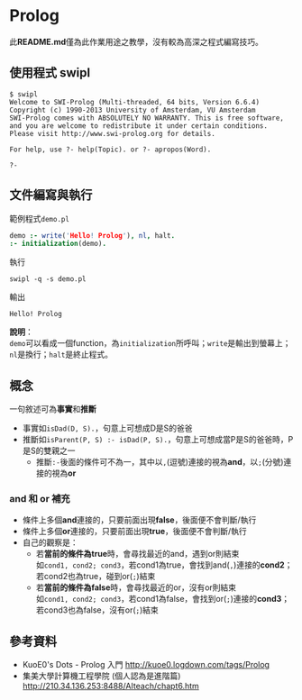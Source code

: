 Prolog
==========

此**README.md**僅為此作業用途之教學，沒有較為高深之程式編寫技巧。

## 使用程式 swipl

	$ swipl
	Welcome to SWI-Prolog (Multi-threaded, 64 bits, Version 6.6.4)
	Copyright (c) 1990-2013 University of Amsterdam, VU Amsterdam
	SWI-Prolog comes with ABSOLUTELY NO WARRANTY. This is free software,
	and you are welcome to redistribute it under certain conditions.
	Please visit http://www.swi-prolog.org for details.
	
	For help, use ?- help(Topic). or ?- apropos(Word).
	
	?- 

## 文件編寫與執行

範例程式`demo.pl`

```prolog
demo :- write('Hello! Prolog'), nl, halt.
:- initialization(demo).
```

執行

	swipl -q -s demo.pl

輸出

	Hello! Prolog
	

**說明**：<br/>
`demo`可以看成一個function，為`initialization`所呼叫；`write`是輸出到螢幕上；`nl`是換行；`halt`是終止程式。

## 概念

一句敘述可為**事實**和**推斷**

- 事實如`isDad(D, S).`，句意上可想成D是S的爸爸
- 推斷如`isParent(P, S) :- isDad(P, S).`，句意上可想成當P是S的爸爸時，P是S的雙親之一
	- 推斷`:-`後面的條件可不為一，其中以`,`(逗號)連接的視為**and**，以`;`(分號)連接的視為**or**

### and 和 or 補充

- 條件上多個**and**連接的，只要前面出現**false**，後面便不會判斷/執行
- 條件上多個**or**連接的，只要前面出現**true**，後面便不會判斷/執行
- 自己的觀察是：
	- 若**當前的條件為true**時，會尋找最近的and，遇到or則結束<br/>
	如`cond1, cond2; cond3`，若cond1為true，會找到and(`,`)連接的**cond2**；若cond2也為true，碰到or(`;`)結束
	- 若**當前的條件為false**時，會尋找最近的or，沒有or則結束<br/>
	如`cond1, cond2; cond3`，若cond1為false，會找到or(`;`)連接的**cond3**；若cond3也為false，沒有or(`;`)結束

## 參考資料

- KuoE0's Dots - Prolog 入門
http://kuoe0.logdown.com/tags/Prolog
- 集美大學計算機工程學院 (個人認為是進階篇)
http://210.34.136.253:8488/AIteach/chapt6.htm
